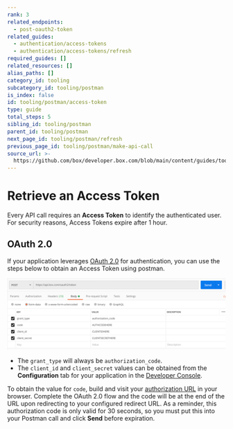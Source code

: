 ```yaml
---
rank: 3
related_endpoints:
  - post-oauth2-token
related_guides:
  - authentication/access-tokens
  - authentication/access-tokens/refresh
required_guides: []
related_resources: []
alias_paths: []
category_id: tooling
subcategory_id: tooling/postman
is_index: false
id: tooling/postman/access-token
type: guide
total_steps: 5
sibling_id: tooling/postman
parent_id: tooling/postman
next_page_id: tooling/postman/refresh
previous_page_id: tooling/postman/make-api-call
source_url: >-
  https://github.com/box/developer.box.com/blob/main/content/guides/tooling/postman/access-token.md
---
```

# Retrieve an Access Token

Every API call requires an **Access Token** to identify the authenticated user.
For security reasons, Access Tokens expire after 1 hour.

## OAuth 2.0

If your application leverages [OAuth 2.0][oauth] for authentication, you can use
the steps below to obtain an Access Token using postman.

<ImageFrame border center shadow>

![OAuth2.0 token request](images/oauth-postman.png)

</ImageFrame>

- The `grant_type` will always be `authorization_code`.
- The `client_id` and `client_secret` values can be obtained from the
**Configuration** tab for your application in the [Developer Console][dc].

To obtain the value for `code`, build and visit your
[authorization URL][authurl] in your browser. Complete the OAuth 2.0 flow and
the code will be at the end of the URL upon redirecting to your configured
redirect URL. As a reminder, this authorization code is only valid for 30
seconds, so you must put this into your Postman call and click **Send** before
expiration.

[oauth]: g://authentication/oauth2
[dc]: https://app.box.com/developers/console
[authurl]: authentication/oauth2/without-sdk/